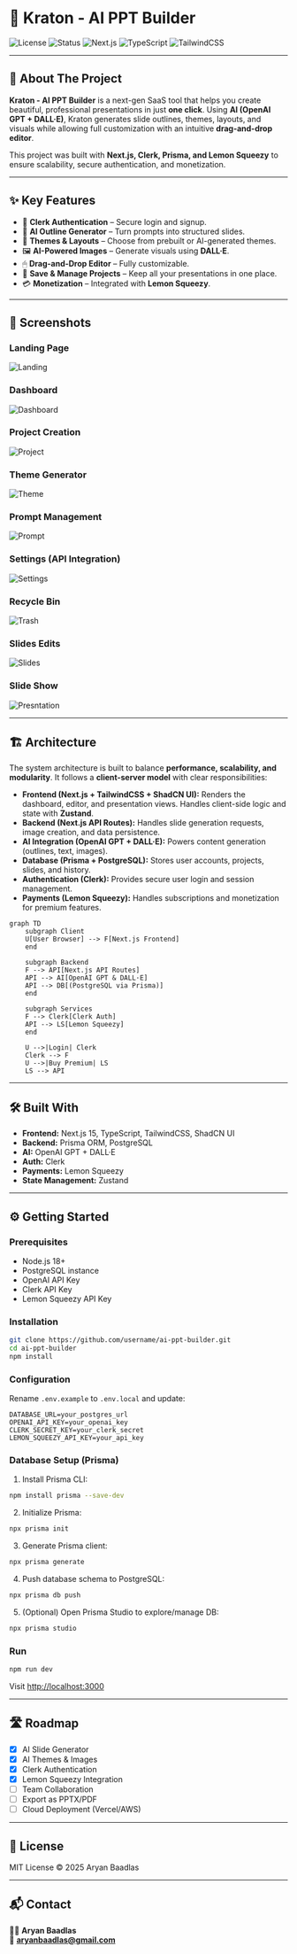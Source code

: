 # 🚀 Kraton - AI PPT Builder

![License](https://img.shields.io/badge/license-MIT-green?style=flat-square)
![Status](https://img.shields.io/badge/status-active-brightgreen?style=flat-square)
![Next.js](https://img.shields.io/badge/Next.js-15-blue?style=flat-square&logo=next.js)
![TypeScript](https://img.shields.io/badge/TypeScript-5-blue?style=flat-square&logo=typescript)
![TailwindCSS](https://img.shields.io/badge/TailwindCSS-4.0-38B2AC?style=flat-square&logo=tailwindcss)

---

## 📖 About The Project

**Kraton - AI PPT Builder** is a next-gen SaaS tool that helps you create beautiful, professional presentations in just **one click**. Using **AI (OpenAI GPT + DALL·E)**, Kraton generates slide outlines, themes, layouts, and visuals while allowing full customization with an intuitive **drag-and-drop editor**.

This project was built with **Next.js, Clerk, Prisma, and Lemon Squeezy** to ensure scalability, secure authentication, and monetization.

---

## ✨ Key Features

- 🔑 **Clerk Authentication** – Secure login and signup.
- 🧠 **AI Outline Generator** – Turn prompts into structured slides.
- 🎨 **Themes & Layouts** – Choose from prebuilt or AI-generated themes.
- 🖼 **AI-Powered Images** – Generate visuals using **DALL·E**.
- 🖱 **Drag-and-Drop Editor** – Fully customizable.
- 💾 **Save & Manage Projects** – Keep all your presentations in one place.
- 💳 **Monetization** – Integrated with **Lemon Squeezy**.

---

## 📸 Screenshots

### Landing Page

![Landing](https://vbjgcpip2m.ufs.sh/f/LZ1PZKgs97f8IR9raJhs2SkuIUpaT0WMEPDzhCHrymKRq85V)

### Dashboard

![Dashboard](https://vbjgcpip2m.ufs.sh/f/LZ1PZKgs97f8S84EN71oAsWHrKJFUYGZgavXQb0EOceIVm4f)

### Project Creation

![Project](https://vbjgcpip2m.ufs.sh/f/LZ1PZKgs97f8gtMsfAIoQHws1inB9EJFv7lzqOr0PmM53VS6)

### Theme Generator

![Theme](https://vbjgcpip2m.ufs.sh/f/LZ1PZKgs97f8AQE81WW4IE4ADQ68M2oqdOLryNXJscVjtZfz)

### Prompt Management

![Prompt](https://vbjgcpip2m.ufs.sh/f/LZ1PZKgs97f8T2t5zZxxCvAjozQwFBVgLUsyDfheZP5iYHI8)

### Settings (API Integration)

![Settings](https://vbjgcpip2m.ufs.sh/f/LZ1PZKgs97f8BOytAncUhcA5U8nJEqjyzZdPF9lTG0Lspbw6)

### Recycle Bin

![Trash](https://vbjgcpip2m.ufs.sh/f/LZ1PZKgs97f8G8VIb7XD9HfFokpC5Uiu81RZOJSXT03lBr6a)

### Slides Edits

![Slides](https://vbjgcpip2m.ufs.sh/f/LZ1PZKgs97f8iYO9tTdvso9IT6DVnQ0gPJu4wtcRpUmBfzde)

### Slide Show

![Presntation](https://vbjgcpip2m.ufs.sh/f/LZ1PZKgs97f8XLLyhiFT1gDyvMZh6tTi0lLBouH7aCOPw4p2)

---

## 🏗️ Architecture

The system architecture is built to balance **performance, scalability, and modularity**. It follows a **client-server model** with clear responsibilities:

- **Frontend (Next.js + TailwindCSS + ShadCN UI):** Renders the dashboard, editor, and presentation views. Handles client-side logic and state with **Zustand**.
- **Backend (Next.js API Routes):** Handles slide generation requests, image creation, and data persistence.
- **AI Integration (OpenAI GPT + DALL·E):** Powers content generation (outlines, text, images).
- **Database (Prisma + PostgreSQL):** Stores user accounts, projects, slides, and history.
- **Authentication (Clerk):** Provides secure user login and session management.
- **Payments (Lemon Squeezy):** Handles subscriptions and monetization for premium features.

```mermaid
graph TD
    subgraph Client
    U[User Browser] --> F[Next.js Frontend]
    end

    subgraph Backend
    F --> API[Next.js API Routes]
    API --> AI[OpenAI GPT & DALL·E]
    API --> DB[(PostgreSQL via Prisma)]
    end

    subgraph Services
    F --> Clerk[Clerk Auth]
    API --> LS[Lemon Squeezy]
    end

    U -->|Login| Clerk
    Clerk --> F
    U -->|Buy Premium| LS
    LS --> API
```

---

## 🛠 Built With

- **Frontend:** Next.js 15, TypeScript, TailwindCSS, ShadCN UI
- **Backend:** Prisma ORM, PostgreSQL
- **AI:** OpenAI GPT + DALL·E
- **Auth:** Clerk
- **Payments:** Lemon Squeezy
- **State Management:** Zustand

---

## ⚙️ Getting Started

### Prerequisites

- Node.js 18+
- PostgreSQL instance
- OpenAI API Key
- Clerk API Key
- Lemon Squeezy API Key

### Installation

```bash
git clone https://github.com/username/ai-ppt-builder.git
cd ai-ppt-builder
npm install
```

### Configuration

Rename `.env.example` to `.env.local` and update:

```env
DATABASE_URL=your_postgres_url
OPENAI_API_KEY=your_openai_key
CLERK_SECRET_KEY=your_clerk_secret
LEMON_SQUEEZY_API_KEY=your_api_key
```

### Database Setup (Prisma)

1. Install Prisma CLI:
```bash
npm install prisma --save-dev
```

2. Initialize Prisma:
```bash
npx prisma init
```

3. Generate Prisma client:
```bash
npx prisma generate
```

4. Push database schema to PostgreSQL:
```bash
npx prisma db push
```

5. (Optional) Open Prisma Studio to explore/manage DB:
```bash
npx prisma studio
```

### Run

```bash
npm run dev
```

Visit [http://localhost:3000](http://localhost:3000)

---

## 🛣️ Roadmap

- [x] AI Slide Generator
- [x] AI Themes & Images
- [x] Clerk Authentication
- [x] Lemon Squeezy Integration
- [ ] Team Collaboration
- [ ] Export as PPTX/PDF
- [ ] Cloud Deployment (Vercel/AWS)

---

## 📜 License

MIT License © 2025 Aryan Baadlas

---

## 📬 Contact

👨‍💻 **Aryan Baadlas**  
📧 **aryanbaadlas@gmail.com**

